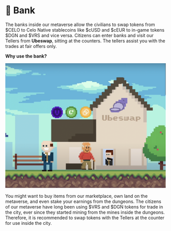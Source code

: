 # 🏦 Bank

The banks inside our metaverse allow the civilians to swap tokens from $CELO to Celo Native stablecoins like $cUSD and $cEUR to in-game tokens $DGN and $VRS and vice versa. Citizens can enter banks and visit our Tellers from **Ubeswap**, sitting at the counters. The tellers assist you with the trades at fair offers only.

**Why use the bank?**

![](<../../.gitbook/assets/image (1) (1).png>)

You might want to buy items from our marketplace, own land on the metaverse, and even stake your earnings from the dungeons. The citizens of our metaverse have long been using $VRS and $DGN tokens for trade in the city, ever since they started mining from the mines inside the dungeons. Therefore, it is recommended to swap tokens with the Tellers at the counter for use inside the city.
